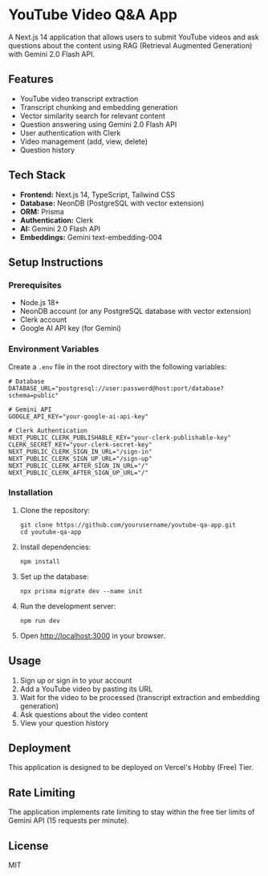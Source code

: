 # YouTube Video Q&A App

A Next.js 14 application that allows users to submit YouTube videos and ask questions about the content using RAG (Retrieval Augmented Generation) with Gemini 2.0 Flash API.

## Features

- YouTube video transcript extraction
- Transcript chunking and embedding generation
- Vector similarity search for relevant content
- Question answering using Gemini 2.0 Flash API
- User authentication with Clerk
- Video management (add, view, delete)
- Question history

## Tech Stack

- **Frontend:** Next.js 14, TypeScript, Tailwind CSS
- **Database:** NeonDB (PostgreSQL with vector extension)
- **ORM:** Prisma
- **Authentication:** Clerk
- **AI:** Gemini 2.0 Flash API
- **Embeddings:** Gemini text-embedding-004

## Setup Instructions

### Prerequisites

- Node.js 18+
- NeonDB account (or any PostgreSQL database with vector extension)
- Clerk account
- Google AI API key (for Gemini)

### Environment Variables

Create a `.env` file in the root directory with the following variables:

```
# Database
DATABASE_URL="postgresql://user:password@host:port/database?schema=public"

# Gemini API
GOOGLE_API_KEY="your-google-ai-api-key"

# Clerk Authentication
NEXT_PUBLIC_CLERK_PUBLISHABLE_KEY="your-clerk-publishable-key"
CLERK_SECRET_KEY="your-clerk-secret-key"
NEXT_PUBLIC_CLERK_SIGN_IN_URL="/sign-in"
NEXT_PUBLIC_CLERK_SIGN_UP_URL="/sign-up"
NEXT_PUBLIC_CLERK_AFTER_SIGN_IN_URL="/"
NEXT_PUBLIC_CLERK_AFTER_SIGN_UP_URL="/"
```

### Installation

1. Clone the repository:
   ```
   git clone https://github.com/yourusername/youtube-qa-app.git
   cd youtube-qa-app
   ```

2. Install dependencies:
   ```
   npm install
   ```

3. Set up the database:
   ```
   npx prisma migrate dev --name init
   ```

4. Run the development server:
   ```
   npm run dev
   ```

5. Open [http://localhost:3000](http://localhost:3000) in your browser.

## Usage

1. Sign up or sign in to your account
2. Add a YouTube video by pasting its URL
3. Wait for the video to be processed (transcript extraction and embedding generation)
4. Ask questions about the video content
5. View your question history

## Deployment

This application is designed to be deployed on Vercel's Hobby (Free) Tier.

## Rate Limiting

The application implements rate limiting to stay within the free tier limits of Gemini API (15 requests per minute).

## License

MIT
